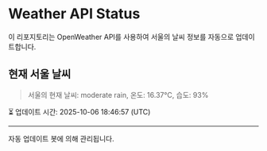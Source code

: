 
# Weather API Status

이 리포지토리는 OpenWeather API를 사용하여 서울의 날씨 정보를 자동으로 업데이트합니다.

## 현재 서울 날씨
> 서울의 현재 날씨: moderate rain, 온도: 16.37°C, 습도: 93%

⏳ 업데이트 시간: 2025-10-06 18:46:57 (UTC)

---
자동 업데이트 봇에 의해 관리됩니다.
